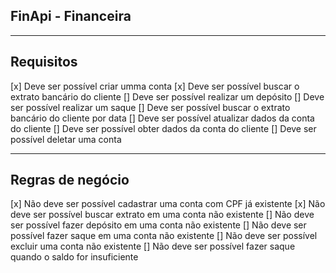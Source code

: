 ## FinApi - Financeira

---------------------------------------------

## Requisitos
[x] Deve ser possível criar umma conta
[x] Deve ser possível buscar o extrato bancário do cliente
[] Deve ser possível realizar um depósito
[] Deve ser possível realizar um saque
[] Deve ser possível buscar o extrato bancário do cliente por data
[] Deve ser possível atualizar dados da conta do cliente
[] Deve ser possível obter dados da conta do cliente
[] Deve ser possível deletar uma conta

---------------------------------------------

## Regras de negócio
[x] Não deve ser possível cadastrar uma conta com CPF já existente
[x] Não deve ser possível buscar extrato em uma conta não existente
[] Não deve ser possível fazer depósito em uma conta não existente
[] Não deve ser possível fazer saque em uma conta não existente
[] Não deve ser possível excluir uma conta não existente
[] Não deve ser possível fazer saque quando o saldo for insuficiente
